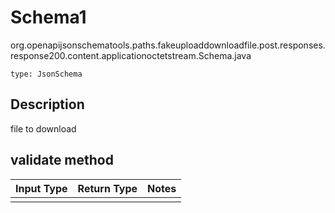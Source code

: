 # Schema1
org.openapijsonschematools.paths.fakeuploaddownloadfile.post.responses.response200.content.applicationoctetstream.Schema.java
```
type: JsonSchema
```

## Description
file to download

## validate method
Input Type | Return Type | Notes
------------ | ------------- | -------------
 |  |
